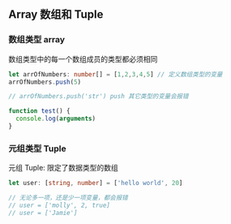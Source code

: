 ## Array 数组和 Tuple

### 数组类型 array

数组类型中的每一个数组成员的类型都必须相同

```typescript
let arrOfNumbers: number[] = [1,2,3,4,5] // 定义数组类型的变量
arrOfNumbers.push(5)

// arrOfNumbers.push('str') push 其它类型的变量会报错

function test() {
  console.log(arguments)
}
```


### 元组类型 Tuple

元组 Tuple: 限定了数据类型的数组

```typescript
let user: [string, number] = ['hello world', 20]

// 无论多一项，还是少一项变量，都会报错
// user = ['molly', 2, true] 
// user = ['Jamie'] 
```
